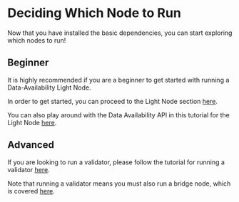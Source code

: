 # Deciding Which Node to Run

Now that you have installed the basic dependencies,
you can start exploring which nodes to run!

## Beginner

It is highly recommended if you are a beginner to
get started with running a Data-Availability Light Node.

In order to get started, you can proceed to the
Light Node section [here](./light-node.mdx).

You can also play around with the Data Availability API
in this tutorial for the Light Node [here](./node-tutorial.mdx).

## Advanced

If you are looking to run a validator, please follow the tutorial
for running a validator [here](./validator-node.md).

Note that running a validator means you must also run a bridge node,
which is covered [here](./bridge-node.md).
